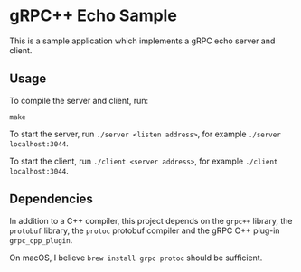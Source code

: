 # gRPC++ Echo Sample

This is a sample application which implements a gRPC echo server and client.

## Usage

To compile the server and client, run:

    make

To start the server, run `./server <listen address>`, for example `./server localhost:3044`.

To start the client, run `./client <server address>`, for example `./client localhost:3044`.

## Dependencies

In addition to a C++ compiler, this project depends on the `grpc++` library, the `protobuf` library,
the `protoc` protobuf compiler and the gRPC C++ plug-in `grpc_cpp_plugin`.

On macOS, I believe `brew install grpc protoc` should be sufficient.
